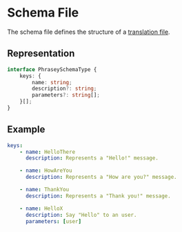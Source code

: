 # Schema File

The schema file defines the structure of a [translation file](./translation.md).

## Representation

```ts
interface PhraseySchemaType {
    keys: {
        name: string;
        description?: string;
        parameters?: string[];
    }[];
}
```

## Example

```yaml
keys:
    - name: HelloThere
      description: Represents a "Hello!" message.

    - name: HowAreYou
      description: Represents a "How are you?" message.

    - name: ThankYou
      description: Represents a "Thank you!" message.

    - name: HelloX
      description: Say "Hello" to an user.
      parameters: [user]
```
